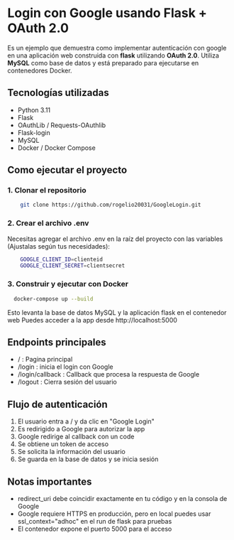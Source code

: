 # Login con Google usando Flask + OAuth 2.0

Es un ejemplo que demuestra como implementar autenticación con google en
una aplicación web construida con **flask** utilizando **OAuth 2.0**.
Utiliza **MySQL** como base de datos y está preparado para ejecutarse
en contenedores Docker.

## Tecnologías utilizadas
- Python 3.11
- Flask
- OAuthLib / Requests-OAuthlib
- Flask-login
- MySQL
- Docker / Docker Compose

## Como ejecutar el proyecto

### 1. Clonar el repositorio

```bash
    git clone https://github.com/rogelio20031/GoogleLogin.git
```

### 2. Crear el archivo .env
Necesitas agregar el archivo .env en la raíz del proyecto
con las variables (Ajustalas según tus necesidades):
```bash
    GOOGLE_CLIENT_ID=clienteid
    GOOGLE_CLIENT_SECRET=clientsecret
```

### 3. Construir y ejecutar con Docker
```bash
  docker-compose up --build
```

Esto levanta la base de datos MySQL y la aplicación flask en el contenedor web
Puedes acceder a la app desde http://localhost:5000

## Endpoints principales
- / : Pagina principal
- /login : inicia el login con Google
- /login/callback : Callback que procesa la respuesta de Google
- /logout : Cierra sesión del usuario

## Flujo de autenticación
1. El usuario entra a / y da clic en "Google Login"
2. Es redirigido a Google para autorizar la app
3. Google redirige al callback con un code
4. Se obtiene un token de acceso
5. Se solicita la información del usuario
6. Se guarda en la base de datos y se inicia sesión

## Notas importantes
- redirect_uri debe coincidir exactamente en tu código y en la consola de Google
- Google requiere HTTPS en producción, pero en local puedes usar ssl_context="adhoc" en el run de flask
para pruebas
- El contenedor expone el puerto 5000 para el acceso


